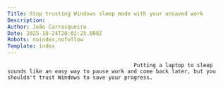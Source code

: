 ```yaml
---
Title: Stop trusting Windows sleep mode with your unsaved work
Description: 
Author: João Carrasqueira
Date: 2025-10-24T20:01:25.000Z
Robots: noindex,nofollow
Template: index
---
```


                                            Putting a laptop to sleep sounds like an easy way to pause work and come back later, but you shouldn't trust Windows to save your progress.
                                        